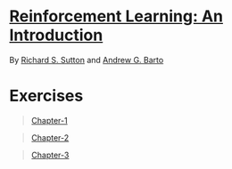 # [Reinforcement Learning: An Introduction](../../README.md)

By [Richard S. Sutton](http://incompleteideas.net/index.html) and [Andrew G. Barto](https://people.cs.umass.edu/~barto/)

# Exercises
> [Chapter-1](exercises_chap1.md)

> [Chapter-2](exercises_chap2.md)

> [Chapter-3](exercises_chap3.md)